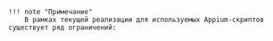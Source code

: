     !!! note "Примечание"
        В рамках текущей реализации для используемых Appium-скриптов существует ряд ограничений: